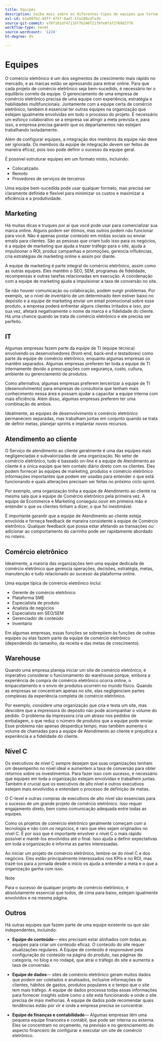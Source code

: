 ```yaml
---
title: Equipes
description: Saiba mais sobre os diferentes tipos de equipes que tornam os projetos de comércio eletrônico bem-sucedidos.
exl-id: b1a007b2-49ff-475f-9ad7-5fa100cdfa3b
source-git-commit: e76f101df47116f7b246f21f0fe0fa72769d2776
workflow-type: tm+mt
source-wordcount: '1224'
ht-degree: 0%

---
```


# Equipes

O comércio eletrônico é um dos segmentos de crescimento mais rápido no mercado, e as marcas estão se apressando para entrar online. Para que cada projeto de comércio eletrônico seja bem-sucedido, é necessário ter o equilíbrio correto da equipe. O gerenciamento de uma empresa de comércio eletrônico precisa de uma equipe com experiência, estratégia e habilidades multifuncionais. Juntamente com a equipe certa de comércio eletrônico, também é essencial ter outras equipes na organização que estejam igualmente envolvidas em todo o processo do projeto. É necessário um esforço colaborativo se a empresa vai atingir a meta prevista e, para isso, a empresa precisa garantir que os departamentos não estejam trabalhando isoladamente.

Além de configurar equipes, a integração dos membros da equipe não deve ser ignorada. Os membros da equipe de integração devem ser feitos de maneira eficaz, pois isso pode definir o sucesso da equipe geral.

É possível estruturar equipes em um formato misto, incluindo:

- Colocalizado
- Remoto
- Provedores de serviços de terceiros

Uma equipe bem-sucedida pode usar qualquer formato, mas precisa ser claramente definida e flexível para minimizar os custos e maximizar a eficiência e a produtividade.

## Marketing

Há muitas dicas e truques por aí que você pode usar para comercializar sua marca online. Alguns podem ser ótimos, mas outros podem não funcionar para você. Não é apenas postar conteúdo em mídias sociais ou enviar emails para clientes. São as pessoas que criam tudo isso para os negócios, é a equipe de marketing que ajuda a trazer tráfego para o site, ajuda a impulsionar o ROI, produz campanhas e promoções, gerencia influências, cria estratégias de marketing online e assim por diante.

A equipe de marketing é parte integral do comércio eletrônico, assim como as outras equipes. Eles mantêm o SEO, SEM, programas de fidelidade, recompensas e outras tarefas relacionadas em execução. A coordenação com a equipe de marketing ajuda a impulsionar a taxa de conversão no site.

Se não houver comunicação ou colaboração, podem surgir problemas. Por exemplo, se o nível de inventário de um determinado item estiver baixo no depósito e a equipe de marketing enviar um email promocional sobre esse produto, a empresa poderá enfrentar alguns clientes irritados e isso, por sua vez, afetará negativamente o nome da marca e a fidelidade do cliente. Há uma chance quando se trata de comércio eletrônico e ele precisa ser perfeito.

## IT

Algumas empresas fazem parte da equipe de TI (equipe técnica) envolvendo os desenvolvedores (front-end, back-end e testadores) como parte da equipe de comércio eletrônico, enquanto algumas empresas os mantêm separados. Algumas empresas preferem ter toda a equipe de TI internamente devido a preocupações com segurança, custo, cultura, ambiente ou gerenciamento de produtos.

Como alternativa, algumas empresas preferem terceirizar a equipe de TI (desenvolvimento) para empresas de consultoria que tenham mais conhecimento nessa área e possam ajudar a capacitar a equipe interna com mais eficiência. Além disso, algumas empresas preferem ter uma combinação de ambos.

Idealmente, as equipes de desenvolvimento e comércio eletrônico permanecem separadas, mas trabalham juntas em conjunto quando se trata de definir metas, planejar sprints e implantar novos recursos.

## Atendimento ao cliente

O Serviço de atendimento ao cliente geralmente é uma das equipes mais negligenciadas e subvalorizadas de uma organização. No setor de comércio eletrônico, tudo é baseado on-line e a equipe de Atendimento ao cliente é a única equipe que tem contato diário direto com os clientes. Eles podem fornecer às equipes de marketing, produtos e comércio eletrônico informações importantes que podem ser usadas para entender o que está funcionando e quais alterações precisam ser feitas no próximo ciclo sprint.

Por exemplo, uma organização tinha a equipe de Atendimento ao cliente na mesma sala que a equipe de Comércio eletrônico pela primeira vez. A equipe de Ecommerce e Marketing conseguiu ouvir em primeira mão e entender o que os clientes tinham a dizer, o que foi inestimável.

É importante garantir que a equipe de Atendimento ao cliente esteja envolvida e forneça feedback de maneira consistente à equipe de Comércio eletrônico. Qualquer feedback que possa estar afetando as transações ou adicionar ao comportamento do carrinho pode ser rapidamente abordado no roteiro.

## Comércio eletrônico

Idealmente, a maioria das organizações tem uma equipe dedicada de comércio eletrônico que gerencia operações, decisões, estratégia, metas, manutenção e tudo relacionado ao sucesso da plataforma online.

Uma equipe típica de comércio eletrônico inclui:

- Gerente de comércio eletrônico
- Plataforma SME
- Especialista de produto
- Analista de negócios
- Especialista em SEO/SEM
- Gerenciador de conteúdo
- Inventário

Em algumas empresas, essas funções se sobrepõem às funções de outras equipes ou elas fazem parte da equipe de comércio eletrônico (dependendo do tamanho, da receita e das metas de crescimento).

## Warehouse

Quando uma empresa planeja iniciar um site de comércio eletrônico, é imperativo considerar o funcionamento do warehouse porque, embora a experiência de compra de comércio eletrônico ocorra online, o empacotamento e o envio de produtos ocorrem no mundo físico. Quando as empresas se concentram apenas no site, elas negligenciam partes complexas da experiência completa de comércio eletrônico.

Por exemplo, considere uma organização que cria e testa um site, mas descobre que a impressora do depósito não pode acompanhar o volume do pedido. O problema da impressora cria um atraso nos pedidos de embalagem, o que reduz o número de produtos que a equipe pode enviar. Esse problema não apenas desperdiça tempo, mas também aumenta o volume de chamadas para a equipe de Atendimento ao cliente e prejudica a experiência e a fidelidade do cliente.

## Nível C

Os executivos de nível C sempre desejam que suas organizações tenham um desempenho no nível ideal e aumentem a taxa de conversão para obter retornos sobre os investimentos. Para fazer isso com sucesso, é necessário que equipes em toda a organização estejam envolvidas e trabalhem juntas. Também é crucial que os executivos de alto nível e outros executivos estejam mais envolvidos e entendam o processo de definição de metas.

O C-level e outras compras de executivos de alto nível são essenciais para o sucesso de um grande projeto de comércio eletrônico. Isso requer engajamento direto, bem como comunicação adequada entre todas as equipes.

Como os projetos de comércio eletrônico geralmente começam com a tecnologia e não com os negócios, é raro que eles sejam originados no nível C. É por isso que é importante envolver o nível C o mais rápido possível e mantê-los envolvidos até o final. Isso ajuda a definir expectativas em toda a organização e informa as partes interessadas.

Ao iniciar um projeto de comércio eletrônico, lembre-se do nível C e dos negócios. Eles estão principalmente interessados nos KPIs e no ROI, mas trazê-los para a jornada desde o início os ajuda a entender a meta e o que a organização ganha com isso.

>[!NOTE]
>
>Para o sucesso de qualquer projeto de comércio eletrônico, é absolutamente essencial que todos, de cima para baixo, estejam igualmente envolvidos e na mesma página.

## Outros

Há outras equipes que fazem parte de uma equipe existente ou que são independentes, incluindo:

- **Equipe de conteúdo**— eles precisam estar alinhados com todas as equipes para criar um conteúdo eficaz. O conteúdo do site requer atualizações regulares. A Equipe de conteúdo é responsável pela configuração do conteúdo na página do produto, nas páginas de categoria, no blog e no rodapé, que atrai o tráfego do site e aumenta a taxa de conversão.

- **Equipe de dados**— sites de comércio eletrônico geram muitos dados que podem ser coletados e analisados, inclusive informações de clientes, hábitos de gastos, produtos populares e o tempo que o site tem mais tráfego. A equipe de dados processa todas essas informações para fornecer insights sobre como o site está funcionando e onde o site precisa de mais melhorias. A equipe de dados pode recomendar quais tendências estão por vir e onde a empresa precisa se concentrar.

- **Equipe de finanças e contabilidade**— Algumas empresas têm uma pequena equipe financeira e contábil, que pode ser interna ou externa. Eles se concentram no orçamento, na previsão e no gerenciamento do aspecto financeiro de configurar e executar um site de comércio eletrônico.

